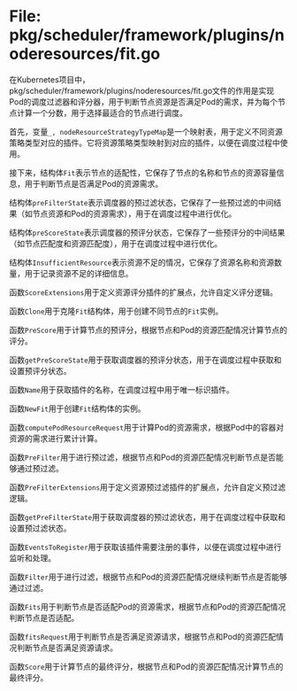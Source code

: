 # File: pkg/scheduler/framework/plugins/noderesources/fit.go

在Kubernetes项目中，pkg/scheduler/framework/plugins/noderesources/fit.go文件的作用是实现Pod的调度过滤器和评分器，用于判断节点资源是否满足Pod的需求，并为每个节点计算一个分数，用于选择最适合的节点进行调度。

首先，变量`_, nodeResourceStrategyTypeMap`是一个映射表，用于定义不同资源策略类型对应的插件。它将资源策略类型映射到对应的插件，以便在调度过程中使用。

接下来，结构体`Fit`表示节点的适配性，它保存了节点的名称和节点的资源容量信息，用于判断节点是否满足Pod的资源需求。

结构体`preFilterState`表示调度器的预过滤状态，它保存了一些预过滤的中间结果（如节点资源和Pod的资源需求），用于在调度过程中进行优化。

结构体`preScoreState`表示调度器的预评分状态，它保存了一些预评分的中间结果（如节点匹配度和资源匹配度），用于在调度过程中进行优化。

结构体`InsufficientResource`表示资源不足的情况，它保存了资源名称和资源数量，用于记录资源不足的详细信息。

函数`ScoreExtensions`用于定义资源评分插件的扩展点，允许自定义评分逻辑。

函数`Clone`用于克隆`Fit`结构体，用于创建不同节点的`Fit`实例。

函数`PreScore`用于计算节点的预评分，根据节点和Pod的资源匹配情况计算节点的评分。

函数`getPreScoreState`用于获取调度器的预评分状态，用于在调度过程中获取和设置预评分状态。

函数`Name`用于获取插件的名称，在调度过程中用于唯一标识插件。

函数`NewFit`用于创建`Fit`结构体的实例。

函数`computePodResourceRequest`用于计算Pod的资源需求，根据Pod中的容器对资源的需求进行累计计算。

函数`PreFilter`用于进行预过滤，根据节点和Pod的资源匹配情况判断节点是否能够通过预过滤。

函数`PreFilterExtensions`用于定义资源预过滤插件的扩展点，允许自定义预过滤逻辑。

函数`getPreFilterState`用于获取调度器的预过滤状态，用于在调度过程中获取和设置预过滤状态。

函数`EventsToRegister`用于获取该插件需要注册的事件，以便在调度过程中进行监听和处理。

函数`Filter`用于进行过滤，根据节点和Pod的资源匹配情况继续判断节点是否能够通过过滤。

函数`Fits`用于判断节点是否适配Pod的资源需求，根据节点和Pod的资源匹配情况判断节点是否适配。

函数`fitsRequest`用于判断节点是否满足资源请求，根据节点和Pod的资源匹配情况判断节点是否满足资源请求。

函数`Score`用于计算节点的最终评分，根据节点和Pod的资源匹配情况计算节点的最终评分。

